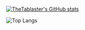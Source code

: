 [![TheTablaster's GitHub stats](https://github-readme-stats.vercel.app/api?username=Blaster4385&?count_private=true&theme=gotham&show_icons=true)](https://github.com/anuraghazra/github-readme-stats)

![Top Langs](https://github-readme-stats.vercel.app/api/top-langs/?username=Blaster4385&theme=gotham&layout=compact)

